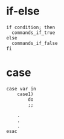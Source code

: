 # if-else
```shell
if condition; then
  commands_if_true
else
  commands_if_false
fi
```

# case
```shell
case var in
    case1)
        do
        ;;

    .
    .
    .
esac
```

